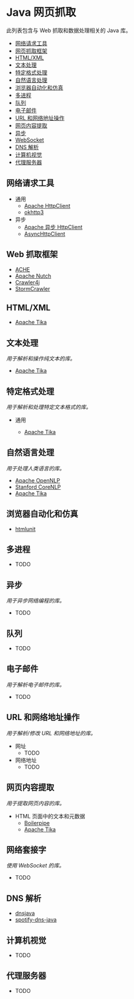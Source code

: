 # Java 网页抓取

此列表包含与 Web 抓取和数据处理相关的 Java 库。

- [网络请求工具](#网络请求工具)
- [网页抓取框架](#网页抓取框架)
- [HTML/XML](#HTML/XML)
- [文本处理](#文本处理)
- [特定格式处理](#特定格式处理)
- [自然语言处理](#自然语言处理)
- [浏览器自动化和仿真](#浏览器自动化和仿真)
- [多进程](#多进程)
- [队列](#队列)
- [电子邮件](#电子邮件)
- [URL 和网络地址操作](#URL和网络地址操作)
- [网页内容提取](#网页内容提取)
- [异步](#异步)
- [WebSocket](#WebSocket)
- [DNS 解析](#DNS解析)
- [计算机视觉](#计算机视觉)
- [代理服务器](#代理服务器)

## 网络请求工具

- 通用
  - [Apache HttpClient](https://hc.apache.org/)
  - [okhttp3](http://square.github.io/okhttp/)
- 异步
  - [Apache 异步 HttpClient](https://hc.apache.org/)
  - [AsyncHttpClient](https://github.com/AsyncHttpClient/async-http-client)

## Web 抓取框架

- [ACHE](https://github.com/ViDA-NYU/ache)
- [Apache Nutch](http://nutch.apache.org/)
- [Crawler4j](https://github.com/yasserg/crawler4j)
- [StormCrawler](https://github.com/DigitalPebble/storm-crawler)

## HTML/XML

- [Apache Tika](https://tika.apache.org/)

## 文本处理

_用于解析和操作纯文本的库。_

- [Apache Tika](https://tika.apache.org/)

## 特定格式处理

_用于解析和处理特定文本格式的库。_

- 通用

  - [Apache Tika](https://tika.apache.org/)

## 自然语言处理

_用于处理人类语言的库。_

- [Apache OpenNLP](https://opennlp.apache.org/)
- [Stanford CoreNLP](https://stanfordnlp.github.io/CoreNLP/)
- [Apache Tika](https://tika.apache.org/)

## 浏览器自动化和仿真

- [htmlunit](http://htmlunit.sourceforge.net/)

## 多进程

- TODO

## 异步

_用于异步网络编程的库。_

- TODO

## 队列

- TODO

## 电子邮件

_用于解析电子邮件的库。_

- TODO

## URL 和网络地址操作

_用于解析/修改 URL 和网络地址的库。_

- 网址
  - TODO
- 网络地址
  - TODO

## 网页内容提取

_用于提取网页内容的库。_

- HTML 页面中的文本和元数据
  - [Boilerpipe](https://github.com/kohlschutter/boilerpipe)
  - [Apache Tika](https://tika.apache.org/)

## 网络套接字

_使用 WebSocket 的库。_

- TODO

## DNS 解析

- [dnsjava](http://www.dnsjava.org/)
- [spotify-dns-java](https://github.com/spotify/dns-java)

## 计算机视觉

- TODO

## 代理服务器

- TODO
